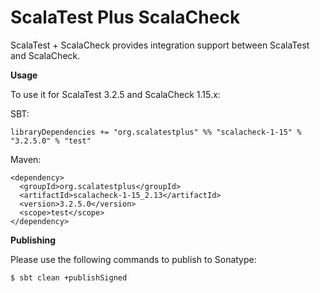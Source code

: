 # ScalaTest Plus ScalaCheck
ScalaTest + ScalaCheck provides integration support between ScalaTest and ScalaCheck.

**Usage**

To use it for ScalaTest 3.2.5 and ScalaCheck 1.15.x: 

SBT: 

```
libraryDependencies += "org.scalatestplus" %% "scalacheck-1-15" % "3.2.5.0" % "test"
```

Maven: 

```
<dependency>
  <groupId>org.scalatestplus</groupId>
  <artifactId>scalacheck-1-15_2.13</artifactId>
  <version>3.2.5.0</version>
  <scope>test</scope>
</dependency>
```

**Publishing**

Please use the following commands to publish to Sonatype: 

```
$ sbt clean +publishSigned
```
